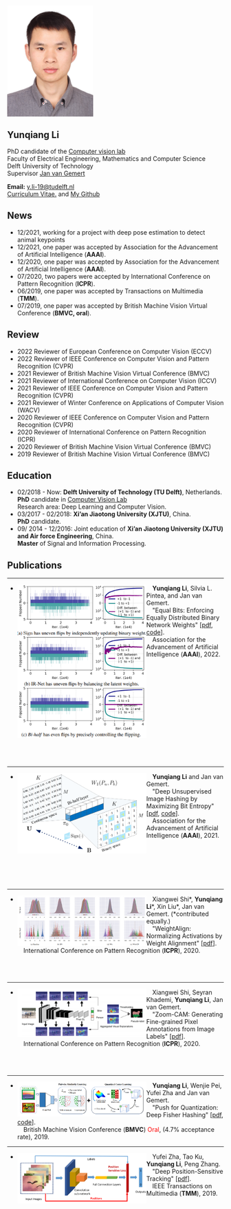 <img align="top" width='200' src="yunqiang3.jpg">

## Yunqiang Li <br/>
PhD candidate of the <a href="http://visionlab.tudelft.nl">Computer vision lab</a><br/>
Faculty of Electrical Engineering, Mathematics and Computer Science<br/>
Delft University of Technology<br/>
Supervisor <a href="https://jvgemert.github.io/">Jan van Gemert</a><br/>


<b>Email:</b> y.li-19@tudelft.nl  <br/>
<b></b> 
[Curriculum Vitae.](/YunqiangLi_Resume.pdf)
and 
<a href="https://github.com/liyunqianggyn">My Github</a> 

## News
* 12/2021, working for a project with deep pose estimation to detect animal keypoints 
* 12/2021, one paper was accepted by Association for the Advancement of Artificial Intelligence (__AAAI__).
* 12/2020, one paper was accepted by Association for the Advancement of Artificial Intelligence (__AAAI__).
* 07/2020, two papers were accepted by International Conference on Pattern Recognition (__ICPR__).
* 06/2019, one paper was accepted by Transactions on Multimedia (__TMM__).
* 07/2019, one paper was accepted by British Machine Vision Virtual Conference (__BMVC, oral__).

## Review
- 2022   Reviewer of European Conference on Computer Vision (ECCV)
- 2022   Reviewer of IEEE Conference on Computer Vision and Pattern Recognition (CVPR)
- 2021   Reviewer of British Machine Vision Virtual Conference (BMVC)
- 2021   Reviewer of International Conference on Computer Vision (ICCV)
- 2021   Reviewer of IEEE Conference on Computer Vision and Pattern Recognition (CVPR)
- 2021   Reviewer of Winter Conference on Applications of Computer Vision (WACV) 
- 2020   Reviewer of IEEE Conference on Computer Vision and Pattern Recognition (CVPR)
- 2020   Reviewer of International Conference on Pattern Recognition (ICPR)
- 2020   Reviewer of British Machine Vision Virtual Conference (BMVC)
- 2019   Reviewer of British Machine Vision Virtual Conference (BMVC)

## Education
* 02/2018 - Now: __Delft University of Technology (TU Delft)__, Netherlands.  
  __PhD__ candidate in <a href="http://visionlab.tudelft.nl">Computer Vision Lab</a><br/> 
  Research area: Deep Learning and Computer Vision.
* 03/2017 - 02/2018: __Xi’an Jiaotong University (XJTU)__, China. <br/>
  __PhD__ candidate. 
* 09/ 2014 - 12/2016: Joint education of __Xi’an Jiaotong University (XJTU) and Air force Engineering__, China.  
  __Master__ of Signal and Information Processing.  

<!-- ## Experience
- 07/2018 - 12/2019, __Tencent Youtu X-Lab__.  
  Senior Researcher.
- 07/2016 - 12/2016, __Carnegie Mellon University__.  
  Visiting Scholar in Language Technolgy Institute (LTI).  
  Supervisors: [Prof. Louis-Philippe Morency](https://www.cs.cmu.edu/~morency/) and [Dr. Tadas Baltrušaitis](https://www.cl.cam.ac.uk/~tb346/).
- 03/2013 - 08/2013, Intern at __Philips Research Eindhoven__.
 -->
<!-- ## Research Interest
- Image Synthesis
- video/image captioning
- Sequence (Time Series) Modelling
- Recurrent Neural Networks
- Attention Model
- Deep Learning
- Sequence-related applications, e.g, age estimation from facial videos
- Object Detection
- Person Re-Identification
- Hashing for Image Retrival -->

## Publications 

<!-- ---------------------------------------------------------------------------------------------------------------------------- 
- <img align="left" width="300" src="publication/lessbit.png">&emsp;Xiangwei Shi\*, __Yunqiang Li__\*, Xin Liu\*, Jan van Gemert. (\*contributed equally.)<br/>
&emsp;"WeightAlign: Normalizing Activations by Weight Alignment" [<a href="https://arxiv.org/pdf/2010.07160.pdf">pdf</a>].<br/>
&emsp;International Conference on Pattern Recognition (__ICPR__), 2020.
<br><br> -->

---------------------------------------------------------------------------------------------------------------------------- 
- <img align="left" width="300" src="publication/AAAI2022.png">&emsp;__Yunqiang Li__,  Silvia L. Pintea, and Jan van Gemert.  
&emsp;"Equal Bits: Enforcing Equally Distributed Binary Network Weights" [<a href="https://arxiv.org/abs/2112.03406">pdf</a>, <a href="https://github.com/liyunqianggyn/Equal-Bits-BNN">code</a>].<br/>
&emsp;Association for the Advancement of Artificial Intelligence (__AAAI__), 2022.  
<br><br>
<br><br>
<br><br>
<br><br>
<br><br>
<br><br>
<br><br>

---------------------------------------------------------------------------------------------------------------------------- 
- <img align="left" width="300" src="publication/aaaihashing1.png">&emsp;__Yunqiang Li__ and Jan van Gemert.  
&emsp;"Deep Unsupervised Image Hashing by Maximizing Bit Entropy" [<a href="https://arxiv.org/pdf/2012.12334.pdf">pdf</a>, <a href="https://github.com/liyunqianggyn/Deep-Unsupervised-Image-Hashing">code</a>].<br/>
&emsp;Association for the Advancement of Artificial Intelligence (__AAAI__), 2021.  
<br><br>
<br><br>
<br><br>

---------------------------------------------------------------------------------------------------------------------------- 
- <img align="left" width="300" src="publication/weightalign.png">&emsp;Xiangwei Shi\*, __Yunqiang Li__\*, Xin Liu\*, Jan van Gemert. (\*contributed equally.)<br/>
&emsp;"WeightAlign: Normalizing Activations by Weight Alignment" [<a href="https://arxiv.org/pdf/2010.07160.pdf">pdf</a>].<br/>
&emsp;International Conference on Pattern Recognition (__ICPR__), 2020.
<br><br>
<br><br>

---------------------------------------------------------------------------------------------------------------------------- 
- <img align="left" width="300" src="publication/Zoomcam.png">&emsp;Xiangwei Shi, Seyran Khademi, __Yunqiang Li__, Jan van Gemert.<br/>
&emsp;"Zoom-CAM: Generating Fine-grained Pixel Annotations from Image Labels" [<a href="https://arxiv.org/pdf/2010.08644.pdf">pdf</a>].<br/>
&emsp;International Conference on Pattern Recognition (__ICPR__), 2020.
<br><br>
<br><br>

---------------------------------------------------------------------------------------------------------------------------- 
- <img align="left" width="300" src="publication/bmvc.png">&emsp;__Yunqiang Li__, Wenjie Pei, Yufei Zha and Jan van Gemert.  
&emsp;"Push for Quantization: Deep Fisher Hashing" [<a href="https://arxiv.org/pdf/1909.00206.pdf">pdf</a>, <a href="https://github.com/liyunqianggyn/Push-for-Quantization-Deep-Fisher-Hashing">code</a>].<br/>
&emsp;British Machine Vision Conference (__BMVC__) <span style="color:red">Oral</span>, (4.7% acceptance rate), 2019.  


---------------------------------------------------------------------------------------------------------------------------- 
- <img align="left" width="300" src="publication/TMM_zha.png">&emsp;Yufei Zha, Tao Ku,  __Yunqiang Li__, Peng Zhang.  
&emsp;"Deep Position-Sensitive Tracking" [<a href="https://ieeexplore.ieee.org/abstract/document/8734874">pdf</a>].<br/>
&emsp;IEEE Transactions on Multimedia (__TMM__), 2019.  

  

<!-- ## Academic Services
Serve as reviewers for:
- Conferences: __CVPR__, __ICCV__, __ICML__, __NeurIPS__, __IJCAI__, etc.
- Journals: __TNNLS__, __TIP__, __TMM__, Pattern Recognition (__PR__), Transactions on Affective Computing (__TAFFC__), etc.
 -->

<!---
## Awards
- 2011 - 2013: Talent Scholarship Program (TSP), __TU/e & Philips__;
- 2008 - 2011: First-grade Scholarship, __ZJU__;
- 2006: Excellent Scholarship, __SJTU__;
- 2004 - 2008: Zhaojianjun Scholarship (only one in my department), __SJTU__;

## Participated Projects
- 2013 - 2016: Smart Assisted Living involving Informal careGivers (SALIG++) project, __AAL-Europe__;  
I was responsible for the activity recognition.
-->

<!-- ## Contact 
Email: wenjiecoder@outlook.com, wenjiecoder@gmail.com

<a href="http://info.flagcounter.com/erJl"><img src="http://s10.flagcounter.com/map/erJl/size_m/txt_000000/border_CCCCCC/pageviews_1/viewers_0/flags_0/" alt="Free counters!" border="0"></a> -->
